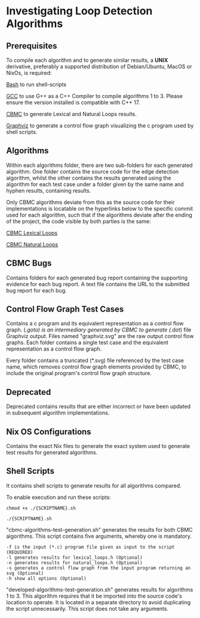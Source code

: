 # Investigating Loop Detection Algorithms


## Prerequisites
To compile each algorithm and to generate similar results, a **UNIX** derivative, preferably a supported distribution of Debian/Ubuntu, MacOS or NixOs, is required:

[Bash](https://www.gnu.org/software/bash/) to run shell-scripts

[GCC](https://gcc.gnu.org/install/binaries.html) to use G++ as a C++ Compiler to compile algorithms 1 to 3. Please ensure the version installed is compatible with C++ 17.

[CBMC](https://github.com/diffblue/cbmc/releases) to generate Lexical and Natural Loops results.

[Graphviz](https://graphviz.org/download/) to generate a control flow graph visualizing the c program used by shell scripts.


## Algorithms
Within each algorithms folder, there are two sub-folders for each generated algorithm. One folder contains the source code for the edge detection algorithm, whilst the other contains the results generated using the algorithm for each test case under a folder given by the same name and hyphen results, containing results.

Only CBMC algorithms deviate from this as the source code for their implementations is locatable on the hyperlinks below to the specific commit used for each algorithm, such that if the algorithms deviate after the ending of the project, the code visible by both parties is the same:

[CBMC Lexical Loops](https://github.com/diffblue/cbmc/blob/cafbcc44856ee3d3007b1f53de24a8b1c44580b6/src/analyses/lexical_loops.h#L1)

[CBMC Natural Loops](https://github.com/diffblue/cbmc/blob/cafbcc44856ee3d3007b1f53de24a8b1c44580b6/src/analyses/natural_loops.h#L1)

## CBMC Bugs
Contains folders for each generated bug report containing the supporting evidence for each bug report. A text file contains the URL to the submitted bug report for each bug.

## Control Flow Graph Test Cases
Contains a c program and its equivalent representation as a control flow graph. (*.goto) is an intermediary generated by CBMC to generate (*.dot) file Graphviz output. Files named "graphviz.svg" are the raw output control flow graphs. Each folder contains a single test case and the equivalent representation as a control flow graph.

Every folder contains a truncated (*.svg) file referenced by the test case name, which removes control flow graph elements provided by CBMC, to include the original program's control flow graph structure.

## Deprecated
Deprecated contains results that are either incorrect or have been updated in subsequent algorithm implementations.
 
## Nix OS Configurations
Contains the exact Nix files to generate the exact system used to generate test results for generated algorithms.

## Shell Scripts
It contains shell scripts to generate results for all algorithms compared.

To enable execution and run these scripts:

```
chmod +x ./{SCRIPTNAME}.sh

./{SCRIPTNAME}.sh
```

"cbmc-algorithms-test-generation.sh" generates the results for both CBMC algorithms. This script contains five arguments, whereby one is mandatory.

```
-f is the input (*.c) program file given as input to the script (REQUIRED)
-l generates results for lexical_loops.h (Optional)
-n generates results for natural_loops.h (Optional)
-s generates a control flow graph from the input program returning an svg (Optional)
-h show all options (Optional)
```

"developed-algorithms-test-generation.sh" generates results for algorithms 1 to 3. This algorithm requires that it be imported into the source code's location to operate. It is located in a separate directory to avoid duplicating the script unnecessarily. This script does not take any arguments.
